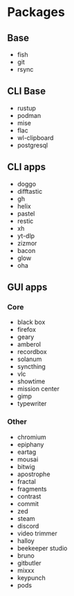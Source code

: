 # Packages

## Base
- fish
- git
- rsync

## CLI Base
- rustup
- podman
- mise
- flac
- wl-clipboard
- postgresql

## CLI apps
- doggo
- difftastic
- gh
- helix
- pastel
- restic
- xh
- yt-dlp
- zizmor
- bacon
- glow
- oha

## GUI apps
### Core
- black box
- firefox
- geary
- amberol
- recordbox
- solanum
- syncthing
- vlc
- showtime
- mission center
- gimp
- typewriter

### Other
- chromium
- epiphany
- eartag
- mousai
- bitwig
- apostrophe
- fractal
- fragments
- contrast
- commit
- zed
- steam
- discord
- video trimmer
- halloy
- beekeeper studio
- bruno
- gitbutler
- mixxx
- keypunch
- pods

